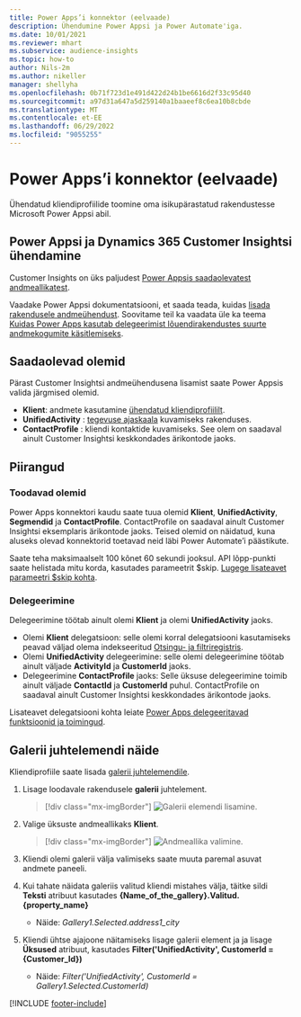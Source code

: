 ```yaml
---
title: Power Apps’i konnektor (eelvaade)
description: Ühendumine Power Appsi ja Power Automate'iga.
ms.date: 10/01/2021
ms.reviewer: mhart
ms.subservice: audience-insights
ms.topic: how-to
author: Nils-2m
ms.author: nikeller
manager: shellyha
ms.openlocfilehash: 0b71f723d1e491d422d24b1be6616d2f33c95d40
ms.sourcegitcommit: a97d31a647a5d259140a1baaeef8c6ea10b8cbde
ms.translationtype: MT
ms.contentlocale: et-EE
ms.lasthandoff: 06/29/2022
ms.locfileid: "9055255"
---
```

# <a name="power-apps-connector-preview"></a>Power Apps’i konnektor (eelvaade)

Ühendatud kliendiprofiilide toomine oma isikupärastatud rakendustesse Microsoft Power Appsi abil.

## <a name="connect-power-apps-and-dynamics-365-customer-insights"></a>Power Appsi ja Dynamics 365 Customer Insightsi ühendamine

Customer Insights on üks paljudest [Power Appsis saadaolevatest andmeallikatest](/powerapps/maker/canvas-apps/working-with-data-sources).

Vaadake Power Appsi dokumentatsiooni, et saada teada, kuidas [lisada rakendusele andmeühendust](/powerapps/maker/canvas-apps/add-data-connection). Soovitame teil ka vaadata üle ka teema [Kuidas Power Apps kasutab delegeerimist lõuendirakendustes suurte andmekogumite käsitlemiseks](/powerapps/maker/canvas-apps/delegation-overview).

## <a name="available-entities"></a>Saadaolevad olemid

Pärast Customer Insightsi andmeühendusena lisamist saate Power Appsis valida järgmised olemid.

- **Klient**: andmete kasutamine [ühendatud kliendiprofiililt](customer-profiles.md).
- **UnifiedActivity** : [tegevuse ajaskaala](activities.md) kuvamiseks rakenduses.
- **ContactProfile** : kliendi kontaktide kuvamiseks. See olem on saadaval ainult Customer Insightsi keskkondades ärikontode jaoks.

## <a name="limitations"></a>Piirangud

### <a name="retrievable-entities"></a>Toodavad olemid

Power Apps konnektori kaudu saate tuua olemid **Klient**, **UnifiedActivity**, **Segmendid** ja **ContactProfile**. ContactProfile on saadaval ainult Customer Insightsi eksemplaris ärikontode jaoks. Teised olemid on näidatud, kuna aluseks olevad konnektorid toetavad neid läbi Power Automate’i päästikute.

Saate teha maksimaalselt 100 kõnet 60 sekundi jooksul. API lõpp-punkti saate helistada mitu korda, kasutades parameetrit $skip. [Lugege lisateavet parameetri $skip kohta](/connectors/customerinsights/#get-items-from-an-entity).

### <a name="delegation"></a>Delegeerimine

Delegeerimine töötab ainult olemi **Klient** ja olemi **UnifiedActivity** jaoks. 

- Olemi **Klient** delegatsioon: selle olemi korral delegatsiooni kasutamiseks peavad väljad olema indekseeritud [Otsingu- ja filtriregistris](search-filter-index.md).  
- Olemi **UnifiedActivity** delegeerimine: selle olemi delegeerimine töötab ainult väljade **ActivityId** ja **CustomerId** jaoks.  
- Delegeerimine **ContactProfile** jaoks: Selle üksuse delegeerimine toimib ainult väljade **ContactId** ja **CustomerId** puhul. ContactProfile on saadaval ainult Customer Insightsi keskkondades ärikontode jaoks.

Lisateavet delegatsiooni kohta leiate [Power Apps delegeeritavad funktsioonid ja toimingud](/powerapps/maker/canvas-apps/delegation-overview). 

## <a name="example-gallery-control"></a>Galerii juhtelemendi näide

Kliendiprofiile saate lisada [galerii juhtelemendile](/powerapps/maker/canvas-apps/add-gallery).

1. Lisage loodavale rakendusele **galerii** juhtelement.

    > [!div class="mx-imgBorder"]
    > ![Galerii elemendi lisamine.](media/connector-powerapps9.png "Galerii elemendi lisamine.")

2. Valige üksuste andmeallikaks **Klient**.

    > [!div class="mx-imgBorder"]
    > ![Andmeallika valimine.](media/choose-datasource-powerapps.png "Andmeallika valimine.")

3. Kliendi olemi galerii välja valimiseks saate muuta paremal asuvat andmete paneeli.

4. Kui tahate näidata galeriis valitud kliendi mistahes välja, täitke sildi **Teksti** atribuut kasutades **{Name_of_the_gallery}.Valitud.{property_name}**  
    - Näide: _Gallery1.Selected.address1_city_

5. Kliendi ühtse ajajoone näitamiseks lisage galerii element ja ja lisage **Üksused** atribuut, kasutades **Filter('UnifiedActivity', CustomerId = {Customer_Id})**  
    - Näide: _Filter('UnifiedActivity', CustomerId = Gallery1.Selected.CustomerId)_


[!INCLUDE [footer-include](includes/footer-banner.md)]
